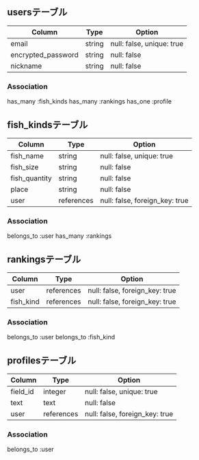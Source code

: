 ## usersテーブル

| Column            | Type   | Option                    |
| ----------------- | ------ | ------------------------- |
| email             | string | null: false, unique: true |
| encrypted_password| string | null: false               |
| nickname          | string | null: false               |

### Association
has_many :fish_kinds
has_many :rankings
has_one :profile

## fish_kindsテーブル

| Column            | Type       | Option                        |
| ----------------- | ---------- | ----------------------------- |
| fish_name         | string     | null: false, unique: true     |
| fish_size         | string     | null: false                   |
| fish_quantity     | string     | null: false                   |
| place             | string     | null: false                   |
| user              | references | null: false, foreign_key: true|

### Association
belongs_to :user
has_many :rankings

## rankingsテーブル

| Column            | Type       | Option                        |
| ----------------- | ---------- | ----------------------------- |
| user              | references | null: false, foreign_key: true|
| fish_kind         | references | null: false, foreign_key: true|

### Association
belongs_to :user
belongs_to :fish_kind

## profilesテーブル

| Column            | Type       | Option                        |
| ----------------- | ---------- | ----------------------------- |
| field_id          | integer     | null: false, unique: true     |
| text              | text       | null: false                   |
| user              | references | null: false, foreign_key: true|

### Association
belongs_to :user

